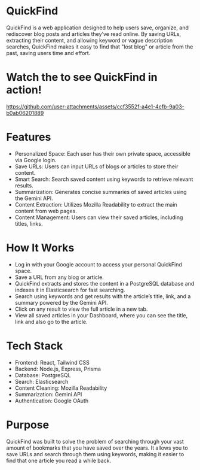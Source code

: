 # QuickFind
QuickFind is a web application designed to help users save, organize, and rediscover blog posts and articles they’ve read online. By saving URLs, extracting their content, and allowing keyword or vague description searches, QuickFind makes it easy to find that "lost blog" or article from the past, saving users time and effort.

# Watch the  to see QuickFind in action!

https://github.com/user-attachments/assets/ccf3552f-a4e1-4cfb-9a03-b0ab06201889

# Features
- Personalized Space: Each user has their own private space, accessible via Google login.
- Save URLs: Users can input URLs of blogs or articles to store their content.
- Smart Search: Search saved content using keywords to retrieve relevant results.
- Summarization: Generates concise summaries of saved articles using the Gemini API.
- Content Extraction: Utilizes Mozilla Readability to extract the main content from web pages.
- Content Management: Users can view their saved articles, including titles, links.


# How It Works
- Log in with your Google account to access your personal QuickFind space.
- Save a URL from any blog or article.
- QuickFind extracts and stores the content in a PostgreSQL database and indexes it in Elasticsearch for fast searching.
- Search using keywords and get results with the article’s title, link, and a summary powered by the Gemini API.
- Click on any result to view the full article in a new tab.
- View all saved articles in your Dashboard, where you can see the title, link and also go to the article.

# Tech Stack
- Frontend: React, Tailwind CSS
- Backend: Node.js, Express, Prisma
- Database: PostgreSQL
- Search: Elasticsearch
- Content Cleaning: Mozilla Readability
- Summarization: Gemini API
- Authentication: Google OAuth

# Purpose
QuickFind was built to solve the problem of searching through your vast amount of bookmarks that you have saved over the years. It allows you to save URLs and search through them using keywords, making it easier to find that one article you read a while back.
